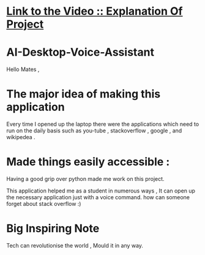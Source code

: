 # [Link to the Video :: Explanation Of Project](https://drive.google.com/file/d/1xxspxLeaqngCtwfEKqXLafoYDYsKlRm2/view?usp=sharing)


# AI-Desktop-Voice-Assistant


Hello Mates ,
# The major idea of making this application

Every time I opened up the laptop there were the applications which need to run on the daily basis such as you-tube ,
stackoverflow , google , and wikipedea .

# Made things easily accessible :
Having a good grip over python made me work on this project.

This application helped me as a student in numerous ways ,
It can open up the necessary application just with a voice command.
how can someone forget about stack overflow :)

# Big Inspiring Note
Tech can revolutionise the world , Mould it in any way.
